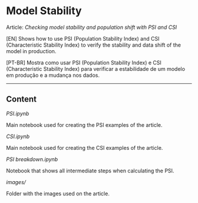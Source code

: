 # Model Stability

Article: *Checking model stability and population shift with PSI and CSI*

[EN] Shows how to use PSI (Population Stability Index) and CSI (Characteristic Stability Index) to verify the stability and data shift of the model in production.

[PT-BR] Mostra como usar PSI (Population Stability Index) e CSI (Characteristic Stability Index) para verificar a estabilidade de um modelo em produção e a mudança nos dados.

___

## Content

*PSI.ipynb*

Main notebook used for creating the PSI examples of the article.

*CSI.ipynb*

Main notebook used for creating the CSI examples of the article.

*PSI breakdown.ipynb*

Notebook that shows all intermediate steps when calculating the PSI.

*images/*

Folder with the images used on the article.